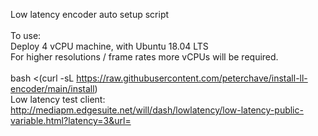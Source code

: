 Low latency encoder auto setup script<br>
<br>
To use:<br>
Deploy 4 vCPU machine, with Ubuntu 18.04 LTS<br>
For higher resolutions / frame rates more vCPUs will be required. <br>
<br>
bash <(curl -sL https://raw.githubusercontent.com/peterchave/install-ll-encoder/main/install)
<br>
Low latency test client: http://mediapm.edgesuite.net/will/dash/lowlatency/low-latency-public-variable.html?latency=3&url=
